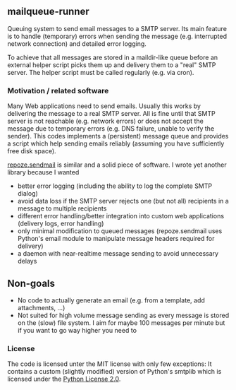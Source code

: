 
## mailqueue-runner

Queuing system to send email messages to a SMTP server. Its main feature is
to handle (temporary) errors when sending the message (e.g. interrupted network
connection) and detailed error logging.

To achieve that all messages are stored in a maildir-like queue before an
external helper script picks them up and delivery them to a "real" SMTP server.
The helper script must be called regularly (e.g. via cron).


### Motivation / related software

Many Web applications need to send emails. Usually this works by delivering the
message to a real SMTP server. All is fine until that SMTP server is not
reachable (e.g. network errors) or does not accept the message due to temporary
errors (e.g. DNS failure, unable to verify the sender).
This codes implements a (persistent) message queue and provides a script which
help sending emails reliably (assuming you have sufficiently free disk space).

[repoze.sendmail](https://github.com/repoze/repoze.sendmail) is similar and a
solid piece of software. I wrote yet another library because I wanted

 - better error logging (including the ability to log the complete SMTP dialog)
 - avoid data loss if the SMTP server rejects one (but not all) recipients
   in a message to multiple recipients
 - different error handling/better integration into custom web applications
   (delivery logs, error handling)
 - only minimal modification to queued messages (repoze.sendmail uses Python's
   email module to manipulate message headers required for delivery)
 - a daemon with near-realtime message sending to avoid unnecessary delays



## Non-goals

 - No code to actually generate an email (e.g. from a template, add attachments, ...)
 - Not suited for high volume message sending as every message is stored on
   the (slow) file system. I aim for maybe 100 messages per minute but if you
   want to go way higher you need to 


### License

The code is licensed unter the MIT license with only few exceptions: It
contains a custom (slightly modified) version of Python's smtplib which is
licensed under the [Python License 2.0](https://spdx.org/licenses/Python-2.0.html).


